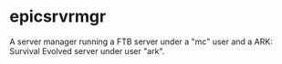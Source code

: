 # epicsrvrmgr
A server manager running a FTB server under a "mc" user and a ARK: Survival Evolved server under user "ark".
